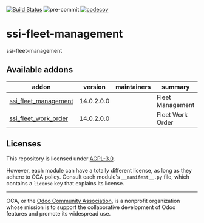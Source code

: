 [![Build Status](https://travis-ci.com/open-synergy/ssi-fleet-management.svg?branch=14.0)](https://travis-ci.com/open-synergy/ssi-fleet-management)
![pre-commit](https://github.com/open-synergy/ssi-fleet-management/actions/workflows/pre-commit.yml/badge.svg)
[![codecov](https://codecov.io/gh/open-synergy/ssi-fleet-management/branch/14.0/graph/badge.svg)](https://codecov.io/gh/open-synergy/ssi-fleet-management)

<!-- /!\ do not modify above this line -->

# ssi-fleet-management

ssi-fleet-management

<!-- /!\ do not modify below this line -->

<!-- prettier-ignore-start -->

[//]: # (addons)

Available addons
----------------
addon | version | maintainers | summary
--- | --- | --- | ---
[ssi_fleet_management](ssi_fleet_management/) | 14.0.2.0.0 |  | Fleet Management
[ssi_fleet_work_order](ssi_fleet_work_order/) | 14.0.2.0.0 |  | Fleet Work Order

[//]: # (end addons)

<!-- prettier-ignore-end -->

## Licenses

This repository is licensed under [AGPL-3.0](LICENSE).

However, each module can have a totally different license, as long as they adhere to OCA
policy. Consult each module's `__manifest__.py` file, which contains a `license` key
that explains its license.

----

OCA, or the [Odoo Community Association](http://odoo-community.org/), is a nonprofit
organization whose mission is to support the collaborative development of Odoo features
and promote its widespread use.
